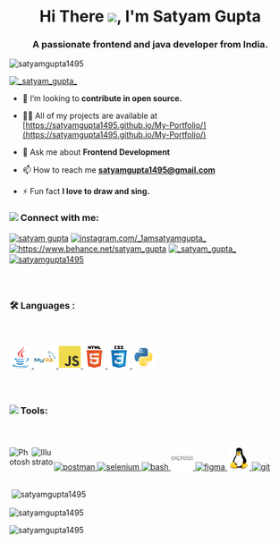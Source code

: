 <h1 align="center">Hi There <img src="https://github.com/TheDudeThatCode/TheDudeThatCode/blob/master/Assets/Hi.gif" width="29px">, I'm Satyam Gupta</h1>
<h3 align="center">A passionate frontend and java developer from India.</h3>

<p align="left"> <img src="https://komarev.com/ghpvc/?username=satyamgupta1495&label=Profile%20views&color=0e75b6&style=flat" alt="satyamgupta1495" /> </p>

<p align="left"> <a href="https://twitter.com/_satyam_gupta_" target="blank"><img src="https://img.shields.io/twitter/follow/_satyam_gupta_?logo=twitter&style=for-the-badge" alt="_satyam_gupta_" /></a>

</p>


- 👯 I’m looking to  **contribute in open source.**

- 👨‍💻 All of my projects are available at [https://satyamgupta1495.github.io/My-Portfolio/](https://satyamgupta1495.github.io/My-Portfolio/)

- 💬 Ask me about **Frontend Development**

- 📫 How to reach me **satyamgupta1495@gmail.com**

- ⚡ Fun fact **I love to draw and sing.**

<h3 align="left"> <img src="https://media.giphy.com/media/VgCDAzcKvsR6OM0uWg/giphy.gif" width="50"> Connect with me:</h3>
<p align="left">
<a href="https://fb.com/satyam gupta" target="blank"><img align="center" src="https://raw.githubusercontent.com/rahuldkjain/github-profile-readme-generator/master/src/images/icons/Social/facebook.svg" alt="satyam gupta" height="30" width="40" /></a>
<a href="https://instagram.com/instagram.com/_1amsatyamgupta_" target="blank"><img align="center" src="https://raw.githubusercontent.com/rahuldkjain/github-profile-readme-generator/master/src/images/icons/Social/instagram.svg" alt="instagram.com/_1amsatyamgupta_" height="30" width="40" /></a>
<a href="https://www.behance.net/https://www.behance.net/satyam_gupta" target="blank"><img align="center" src="https://raw.githubusercontent.com/rahuldkjain/github-profile-readme-generator/master/src/images/icons/Social/behance.svg" alt="https://www.behance.net/satyam_gupta" height="30" width="40" /></a>
<a href="https://twitter.com/_satyam_gupta_" target="blank"><img align="center" src="https://raw.githubusercontent.com/rahuldkjain/github-profile-readme-generator/master/src/images/icons/Social/twitter.svg" alt="_satyam_gupta_" height="30" width="40" /></a>
<a href="https://linkedin.com/in/satyamgupta1495" target="blank"><img align="center" src="https://raw.githubusercontent.com/rahuldkjain/github-profile-readme-generator/master/src/images/icons/Social/linked-in-alt.svg" alt="satyamgupta1495" height="30" width="40" /></a>
</p>


<h3 align="left" style="padding: 40px 0"> 🛠 Languages :</h3>
<p align="left">
    <a href="https://www.java.com" target="_blank"> <img src="https://raw.githubusercontent.com/devicons/devicon/master/icons/java/java-original.svg" alt="java" width="40" height="40"/> </a>
  <a href="https://www.mysql.com/" target="_blank"> <img src="https://raw.githubusercontent.com/devicons/devicon/master/icons/mysql/mysql-original-wordmark.svg" alt="mysql" width="40" height="40"/> </a>
    <a href="https://developer.mozilla.org/en-US/docs/Web/JavaScript" target="_blank"> <img src="https://raw.githubusercontent.com/devicons/devicon/master/icons/javascript/javascript-original.svg" alt="javascript" width="40" height="40"/> </a>
   <a href="https://www.w3.org/html/" target="_blank"> <img src="https://raw.githubusercontent.com/devicons/devicon/master/icons/html5/html5-original-wordmark.svg" alt="html5" width="40" height="40"/> </a> 
    <a href="https://www.w3schools.com/css/" target="_blank"> <img src="https://raw.githubusercontent.com/devicons/devicon/master/icons/css3/css3-original-wordmark.svg" alt="css3" width="40" height="40"/> </a> 
      <a href="https://www.python.org" target="_blank"> <img src="https://raw.githubusercontent.com/devicons/devicon/master/icons/python/python-original.svg" alt="python" width="40" height="40"/> </a>
       
  

<h3 align="left" style="padding: 40px 0"> <img src="https://emojis.slackmojis.com/emojis/images/1621024394/39092/cat-roll.gif?1621024394" width="28" /> Tools:</h3>

<p align="left">
  </a>  <a href="https://postman.com" target="_blank"> <img src="https://www.vectorlogo.zone/logos/getpostman/getpostman-icon.svg" alt="postman" width="40" height="40" /> </a>
  <a href="https://www.selenium.dev" target="_blank"> <img src="https://raw.githubusercontent.com/detain/svg-logos/780f25886640cef088af994181646db2f6b1a3f8/svg/selenium-logo.svg" alt="selenium" width="40" height="40"/> </a>
  <a href="https://www.gnu.org/software/bash/" target="_blank"> <img src="https://www.vectorlogo.zone/logos/gnu_bash/gnu_bash-icon.svg" alt="bash" width="40" height="40"/> </a> <a href="https://expressjs.com" target="_blank"> <img src="https://raw.githubusercontent.com/devicons/devicon/master/icons/express/express-original-wordmark.svg" alt="express" width="40" height="40"/> </a> 
  <a href="https://www.figma.com/" target="_blank"> <img src="https://www.vectorlogo.zone/logos/figma/figma-icon.svg" alt="figma" width="40" height="40"/> </a>  
  <a href="https://www.photoshop.com/en" target="_blank"> <img align="left" alt="Photoshop" width="40" height="40" src="https://upload.wikimedia.org/wikipedia/commons/thumb/a/af/Adobe_Photoshop_CC_icon.svg/1200px-Adobe_Photoshop_CC_icon.svg.png"/> </a>
  <a href="https://www.adobe.com/in/products/illustrator.html" target="_blank"> <img align="left" alt="Illustrator" width="40" height="40" src="https://upload.wikimedia.org/wikipedia/commons/f/fb/Adobe_Illustrator_CC_icon.svg"/> </a>
  <a href="https://www.linux.org/" target="_blank"> <img src="https://raw.githubusercontent.com/devicons/devicon/master/icons/linux/linux-original.svg" alt="linux" width="40" height="40"/> </a> 
<a href="https://git-scm.com/" target="_blank"> <img src="https://www.vectorlogo.zone/logos/git-scm/git-scm-icon.svg" alt="git" width="40" height="40"/> </a> 



<p>&nbsp;<img align="center"  style="margin-top : 18px"  src="https://github-readme-stats.vercel.app/api?username=satyamgupta1495&show_icons=true&theme=gotham&locale=en" alt="satyamgupta1495" /></p>

<p><img align="center" src="https://github-readme-streak-stats.herokuapp.com/?user=satyamgupta1495&theme=gotham" alt="satyamgupta1495" /></p>

<p><img align="left" src="https://github-readme-stats.vercel.app/api/top-langs?username=satyamgupta1495&show_icons=true&locale=en&layout=compact&theme=gotham" alt="satyamgupta1495" /></p>
